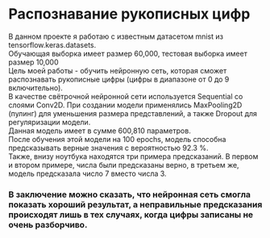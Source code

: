 # Распознавание рукописных цифр
В данном проекте я работаю с известным датасетом mnist из tensorflow.keras.datasets.  
Обучающая выборка имеет размер 60,000, тестовая выборка имеет размер 10,000  
Цель моей работы - обучить нейронную сеть, которая сможет распознавать рукописные цифры (цифры в диапазоне от 0 до 9 включительно).  
В качестве свётрочной нейронной сети используется Sequential со слоями Conv2D. При создании модели применялись MaxPooling2D (пулинг) для уменьшения размера представлений, а также Dropout для регуляризации модели.  
Данная модель имеет в сумме 600,810 параметров.  
После обучения этой модели на 100 epochs, модель способна предсказывать верные значения с вероятностью 92.3 %.  
Также, внизу ноутбука находятся три примера предсказаний. В первом и втором примере, числа были предсказаны верно, в третьем же, модель предсказала число 7 вместо числа 3.

### В заключение можно сказать, что нейронная сеть смогла показать хороший результат, а неправильные предсказания происходят лишь в тех случаях, когда цифры записаны не очень разборчиво.